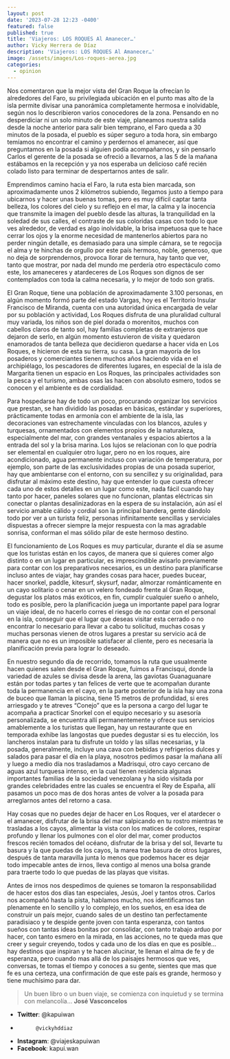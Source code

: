 ```yaml
---
layout: post
date: '2023-07-28 12:23 -0400'
featured: false
published: true
title: 'Viajeros: LOS ROQUES Al Amanecer…'
author: Vicky Herrera de Díaz
description: 'Viajeros: LOS ROQUES Al Amanecer…'
image: /assets/images/Los-roques-aerea.jpg
categories:
  - opinion
---
```

Nos comentaron que la mejor vista del Gran Roque la ofrecían lo alrededores del Faro, su privilegiada ubicación en el punto mas alto de la isla permite divisar una panorámica completamente hermosa e inolvidable, según nos lo describieron varios conocedores de la zona. Pensando en no desperdiciar ni un solo minuto de este viaje, planeamos nuestra salida desde la noche anterior para salir bien temprano, el Faro queda a 30 minutos de la posada, el pueblo es súper seguro a toda hora, sin embargo temíamos no encontrar el camino y perdernos el amanecer, así que preguntamos en la posada si alguien podía acompañarnos, y sin pensarlo Carlos el gerente de la posada se ofreció a llevarnos, a las 5 de la mañana estábamos en la recepción y ya nos esperaba un delicioso café recién colado  listo para terminar de despertarnos antes de salir.

Emprendimos camino hacia el Faro, la ruta esta bien marcada, son aproximadamente unos 2 kilómetros subiendo, llegamos justo a tiempo para ubicarnos y hacer unas buenas tomas, pero es muy difícil captar tanta belleza, los colores del cielo y su reflejo en el mar, la calma y la inocencia que transmite la imagen del pueblo desde las alturas, la tranquilidad en la soledad de sus calles, el contraste de sus coloridas casas con todo lo que ves alrededor, de verdad es algo inolvidable, la brisa impetuosa que te hace cerrar los ojos y la enorme necesidad de mantenerlos abiertos para no perder ningún detalle, es demasiado para una simple cámara, se te regocija el alma y te hinchas de orgullo por este país hermoso, noble, generoso, que no deja de sorprendernos, provoca llorar de ternura, hay tanto que ver, tanto que mostrar, por nada del mundo me perdería otro espectáculo como este, los amaneceres y atardeceres de Los Roques son dignos de ser contemplados con toda la calma necesaria, y lo mejor de todo son gratis.

El Gran Roque, tiene una población de aproximadamente 3.100 personas, en algún momento formó parte del estado Vargas, hoy es el Territorio Insular Francisco de Miranda, cuenta con una autoridad única encargada de velar por su población y actividad, Los Roques disfruta de una pluralidad cultural muy variada, los niños son de piel dorada o morenitos, muchos con cabellos claros de tanto sol, hay familias completas de extranjeros que dejaron de serlo, en algún momento estuvieron de visita y quedaron enamorados de tanta belleza que decidieron quedarse a hacer vida en Los Roques, e hicieron de esta su tierra, su casa. La gran mayoría de los posaderos y comerciantes tienen muchos años haciendo vida en el archipiélago, los pescadores de diferentes lugares, en especial de la isla de Margarita tienen un espacio en Los Roques, las principales actividades son la pesca y el turismo, ambas osas las hacen con absoluto esmero, todos se conocen y el ambiente es de cordialidad.

Para hospedarse hay de todo un poco, procurando organizar los servicios que prestan, se han dividido las posadas en básicas, estándar y superiores, prácticamente todas en armonía con el ambiente de la isla, las decoraciones van estrechamente vinculadas con los blancos,  azules y turquesas, ornamentados con elementos propios de la naturaleza, especialmente  del mar, con grandes ventanales y espacios abiertos a la entrada del sol y la brisa marina. Los lujos se relacionan con lo que podría ser elemental en cualquier otro lugar, pero no en los roques, aire acondicionado, agua permanente incluso con variación de temperatura, por ejemplo, son parte de las exclusividades propias de una posada superior,  hay que ambientarse con el entorno, con su sencillez y su originalidad, para disfrutar al máximo este destino, hay que entender lo que cuesta ofrecer cada uno de estos detalles en un lugar como este, nada fácil cuando hay tanto por hacer, paneles solares que no funcionan, plantas eléctricas sin conectar o plantas desalinizadoras en la espera de su instalación, aún así el servicio amable cálido y cordial son la principal bandera, gente dándolo todo por ver a un turista feliz, personas infinitamente sencillas y serviciales dispuestas a ofrecer siempre la mejor respuesta con la mas agradable sonrisa, conforman el mas sólido pilar de este hermoso destino.

El funcionamiento de Los Roques es muy particular, durante el día se asume que los turistas están en los cayos, de manera que si quieres comer algo distinto o en un lugar en particular, es imprescindible avisarlo previamente para contar con los preparativos necesarios, es un destino para planificarse incluso antes de viajar, hay grandes cosas para hacer, puedes bucear, hacer snorkel, paddle, kitesurf, skysurf, nadar, almorzar románticamente en un cayo solitario o cenar en un velero fondeado frente al Gran Roque, degustar los platos más exóticos, en fin, cumplir cualquier sueño o anhelo, todo es posible, pero la planificación juega un importante papel para lograr un viaje ideal, de no hacerlo corres el riesgo de no contar con el personal en la isla, conseguir que el lugar que deseas visitar esta cerrado o no encontrar lo necesario para llevar a cabo tu solicitud, muchas cosas y muchas personas vienen de otros lugares a prestar su servicio acá de manera que no es un imposible satisfacer al cliente, pero es necesaria la planificación previa para lograr lo deseado.

En nuestro segundo día de recorrido, tomamos la ruta que usualmente hacen quienes salen desde el Gran Roque, fuimos a Francisqui, donde la variedad de azules se divisa desde la arena, las gaviotas Guanaguanare están por todas partes y tan felices de verte que te acompañan durante toda la permanencia en el cayo, en la parte posterior de la isla hay una zona de buceo que llaman la piscina, tiene 15 metros de profundidad, si eres arriesgado y te atreves “Conejo” que es la persona a cargo del lugar te acompaña a practicar Snorkel con el equipo necesario y su asesoría personalizada, se encuentra allí permanentemente y ofrece sus servicios amablemente a los turistas que llegan, hay un restaurante que en temporada exhibe las langostas que puedes degustar si es tu elección, los lancheros instalan para tu disfrute un toldo y las sillas necesarias, y la posada, generalmente,  incluye una cava con bebidas y refrigerios dulces y salados para pasar el día en la playa, nosotros pedimos pasar la mañana allí y luego a medio día nos trasladamos a Madrisqui, otro cayo cercano de aguas azul turquesa intenso, en la cual tienen residencia algunas importantes familias de la sociedad venezolana y ha sido visitada por grandes celebridades entre las cuales se encuentra el Rey de España, allí pasamos un poco mas de dos horas antes de volver a la posada para arreglarnos antes del retorno a casa.

Hay cosas que no puedes dejar de hacer en Los Roques, ver el atardecer o el amanecer, disfrutar de la brisa del mar salpicando en tu rostro mientras te trasladas a los cayos, alimentar la vista con los matices de colores, respirar profundo y llenar los pulmones con el olor del mar, comer productos frescos recién tomados del océano, disfrutar de la brisa y del sol, llevarte tu basura y la que puedas de los cayos, la marea trae basura de otros lugares, después de tanta maravilla junta lo menos que podemos hacer es dejar todo impecable antes de irnos, lleva contigo al menos una bolsa grande para traerte todo lo que puedas de las playas que visitas.

Antes de irnos nos despedimos de quienes se tomaron la responsabilidad de hacer estos dos días tan especiales, Jesús, Joel y tantos otros. Carlos nos acompañó hasta la pista, hablamos mucho, nos identificamos tan plenamente en lo sencillo y lo complejo, en los sueños, en esa idea de construir un país mejor, cuando sales de un destino tan perfectamente paradisiaco y te despide gente joven con tanta esperanza, con tantos sueños con tantas ideas bonitas por consolidar, con tanto trabajo arduo por hacer, con tanto esmero en la mirada, en las acciones, no te queda mas que creer y seguir creyendo, todos y cada uno de los días en que es posible… hay destinos que inspiran y te hacen alucinar, te llenan el alma de fe y de esperanza, pero cuando mas allá de los paisajes hermosos que ves, conversas, te tomas el tiempo y  conoces a su gente, sientes que mas que fe es una certeza, una confirmación de que este país es grande, hermoso y tiene muchísimo para dar.

> Un buen libro o un buen viaje, se comienza con inquietud y se termina con melancolía… **José Vasconcelos**

- **Twitter**:	@kapuiwan
- 			@vickyhddiaz
- **Instagram**: @viajeskapuiwan
- **Facebook**:   kapui.wan
